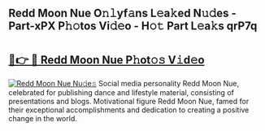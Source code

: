 ## Redd Moon Nue O𝚗𝚕yf𝚊ns L𝚎a𝚔ed N𝚞𝚍es - Part-xPX P𝚑𝚘tos Vi𝚍𝚎o - H𝚘𝚝 Part L𝚎a𝚔s qrP7q

# <h2><a href="http://kfeuke.oniu.top/?m=Redd+Moon+Nue">🔗👉 🔴 Redd Moon Nue P𝚑ot𝚘𝚜 V𝚒d𝚎o</a></h2>

[![Redd Moon Nue Nu𝚍e𝚜](https://i.imgur.com/0qMVB7G.gif)](http://kfeuke.oniu.top/?m=Redd+Moon+Nue)
Social media personality Redd Moon Nue, celebrated for publishing dance and lifestyle material, consisting of presentations and blogs. Motivational figure Redd Moon Nue, famed for their exceptional accomplishments and dedication to creating a positive change in the world.  
